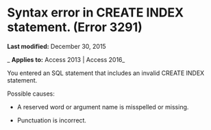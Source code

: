 
# Syntax error in CREATE INDEX statement. (Error 3291)

 **Last modified:** December 30, 2015

 _ **Applies to:** Access 2013 | Access 2016_

You entered an SQL statement that includes an invalid CREATE INDEX statement.

Possible causes:


- A reserved word or argument name is misspelled or missing.
    
- Punctuation is incorrect.
    

